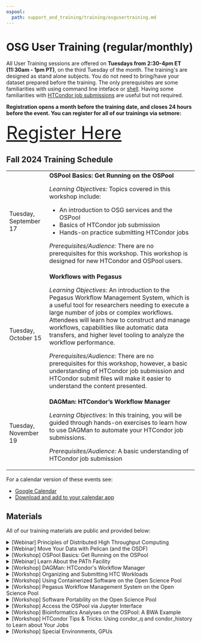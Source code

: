 ```yaml
---
ospool:
  path: support_and_training/training/osgusertraining.md
---
```


OSG User Training (regular/monthly) 
====================================

All User Training sessions are offered on **Tuesdays from 2:30-4pm ET (11:30am - 1pm PT)**, on the third Tuesday of the month. The training's are designed as stand alone subjects. You do not need to bring/have your dataset prepared before the training. The only prerequisites are some familiarities with using command line inteface or [shell](https://swcarpentry.github.io/shell-novice/). Having some familiarities with [HTCondor job submissions](https://portal.osg-htc.org/documentation/htc_workloads/workload_planning/htcondor_job_submission/) are useful but not required.  

**Registration opens a month before the training date, and closes 24 hours before the event. You can register for all of our trainings via setmore:**

<font size="15">[Register Here](https://osgfacilitation.setmore.com/bookclass)</font>

## Fall 2024 Training Schedule

<table>
  <tr>
      <td>Tuesday, September 17</td>
      <td><b>OSPool Basics: Get Running on the OSPool</b>
        <p><i>Learning Objectives:</i> Topics covered in this workshop include:</p>
        <ul>
            <li>An introduction to OSG services and the OSPool
            <li>Basics of HTCondor job submission
            <li>Hands-on practice submitting HTCondor jobs
        </ul>
        <p><i>Prerequisites/Audience:</i> There are no prerequisites for this workshop. This workshop is designed for new HTCondor and OSPool users.</p>
      </td>
  </tr>
  <tr>
      <td>Tuesday, October 15</td>
      <td><b>Workflows with Pegasus</b>
        <p>
        <i>Learning Objectives:</i> An introduction to the Pegasus Workflow Management System, which is a useful tool for researchers needing to execute a large number of jobs or complex workflows. Attendees will learn how to construct and manage workflows, capabilities like automatic data transfers, and higher level tooling to analyze the workflow performance.
        </p>
        <p>
        <i>Prerequisites/Audience:</i> There are no prerequisites for this workshop, however, a basic understanding of HTCondor job submission and HTCondor submit files will make it easier to understand the content presented.
        </p>
      </td>
  </tr>
  <tr>
      <td>Tuesday, November 19</td>
      <td><b>DAGMan: HTCondor’s Workflow Manager</b>
        <p>
        <i>Learning Objectives:</i> In this training, you will be guided through hands-on exercises to learn how to use DAGMan to automate your HTCondor job submissions.
        </p>
        <p>
        <i>Prerequisites/Audience:</i> A basic understanding of HTCondor job submission
        </p>
      </td>
  </tr>
</table>

For a calendar version of these events see:

* [Google Calendar](https://calendar.google.com/calendar/embed?src=c_f786e9455a56e4b1ea7aca0d15c88178fd0e309e92c3cf4767c268ea3e2fc884%40group.calendar.google.com&ctz=America%2FChicago)
* [Download and add to your calendar app](https://calendar.google.com/calendar/ical/c_f786e9455a56e4b1ea7aca0d15c88178fd0e309e92c3cf4767c268ea3e2fc884%40group.calendar.google.com/public/basic.ics)

## Materials

All of our training materials are public and provided below: 


<details>
<summary>[Webinar] Principles of Distributed High Throughput Computing</summary>
<br>
<b>Learning Objectives</b>
<br>
Have you ever wondered about the “why” of HTCondor? <b>Join us to hear about the “philosophy” of high throughput computing and how HTCondor has evolved to make throughput computing possible.</b> This workshop will be led by a core HTCondor developer, Greg Thain, and is a perfect opportunity for longer-term OSPool users to learn more about our underlying technology.
<br>
<br>
<b>Prerequisites/Audience</b>
<br>
There are no prerequisites for this webinar. 	
<br>
<br>
<b>Available Materials</b>
<br>
<ul>
	<li> <a href="https://docs.google.com/presentation/d/1H1rC3aZqAB2GmoAEmwHkkY5ZOWWWpYkbsk5A01mM7GA/edit?usp=drive_link">Presentation Slides</a></li>
	</ul>
<b>Materials Last Updated</b>
<br>
Spring 2024
<br>
</details>


<details>
<summary>[Webinar] Move Your Data with Pelican (and the OSDF)</summary>
<br>
<b>Learning Objectives</b>
<br>
Pelican is a platform created to enable easier data sharing - within or beyond your institution! This training will cover how Pelican is used to move data within the OSPool and also how you can use Pelican tools to host, upload and download your data. This training is relevant for researchers with large amounts of data, as well as campus representatives, to learn about how Pelican can help with your data movement needs.
<br>
<br>
<b>Prerequisites/Audience</b>
<br>
There are no prerequisites for this webinar. 	
<br>
<br>
<b>Available Materials</b>
<br>
<ul>
	<li> <a href="https://docs.google.com/presentation/d/1G9lpiWXErEqsSXxGzKYq9iz-lmoUiNL5K4h9bK9sy8c/edit#slide=id.g10c0fd09133_0_7">Presentation Slides</a></li>
	<li> <a href="https://www.youtube.com/watch?v=KFg5ApsIGN8">Video Recording</a></li>
	</ul>
<b>Materials Last Updated</b>
<br>
Summer 2024
<br>
</details>

<details>
<summary>[Workshop] OSPool Basics: Get Running on the OSPool</summary>
<br> 
<b>Learning Objectives</b>
<br>
Topics covered in this workshop include: 
	<ol>
	<li>An introduction to OSG services and the OSPool</li>	
	<li>Basics of HTCondor job submission</li> 
	<li>Hands-on practice submitting HTCondor jobs</li> 
	</ol>
<b>Prerequisites/Audience</b>
<br>
There are no prerequisites for this workshop. This workshop is designed for new HTCondor and OSPool users. 
<br>
<br>
<b>Available Materials</b>
<br>
	<ul>
	<li> <a href="https://docs.google.com/presentation/d/1z-f81xtk_ZXeJcA1kX60JoScXdGfe-xgsB9g5YemrqI/edit#slide=id.g10662d3fe4f_0_0">Presentation Slides</a> </li>
	<li> <a href="https://www.youtube.com/watch?v=D14eMrkZ2gQ">Video Recording</a></li>
	<li> <a href="https://github.com/OSGConnect/tutorial-wordfreq">Wordcount Frequency Tutorial</a></li>
	<li> <a href="https://github.com/OSGConnect/lesson-intro-ospool">Interactive Lesson</a> </li>	
	</ul>
<b>Materials Last Updated</b>
<br>
Winter 2023
<br>
</details>



<details>
<summary>[Webinar] Learn About the PATh Facility</summary>
<br>
<b>Learning Objectives</b>
<br>
The PATh Facility provides dedicated throughput computing capacity to NSF-funded researchers for longer and larger jobs. This training will describe its features and how to get started. <b>If you have found your jobs need more resources (cores, memory, time, data) than is typically available in the OSPool, this resource might be for you!</b>
<br>
<br>
<b>Prerequisites/Audience</b>
<br>
There are no prerequisites for this webinar. 	
<br>
<br>
<b>Available Materials</b>
<br>
<ul>
	<li> <a href="https://docs.google.com/presentation/d/10Axe-Y1Mh_-fZrRXOjhvaOVTHybbHdW39PXxydb8-Qs/edit#slide=id.g10c0fd09133_0_7">Presentation Slides</a></li>
	</ul>
<b>Materials Last Updated</b>
<br>
Winter 2023
<br>
</details>


<details>
<summary>[Workshop] DAGMan: HTCondor's Workflow Manager</summary>
<br>
<b>Learning Objectives</b>
<br>
Presented by an HTCondor DAGMan developer, this workshop is designed for researchers that would like to learn how to implement DAG workflows and automate workflow management on the OSPool. 
<br>
<br>
<b>Prerequisites/Audience</b>
<br>
A basic understanding of HTCondor job submission and of an HTCondor submit file is highly recommended for this workshop. 
<br>
<br>
<b>Available Materials</b>
<br>
	<ul>
	<li> <a href="https://docs.google.com/presentation/d/1FbTo_18LL03D41v6DYOfOOooNAy06Vzm/edit?usp=drive_web&ouid=114892809919385436869&rtpof=true">Presentation Slides</a></li>
	<li> <a href="https://github.com/OSGConnect/tutorial-dagman-intro">DAGMan Tutorial</a></li>
	</ul>
<b>Materials Last Updated</b>
<br>
Winter 2023
<br>
</details>


<details>
<summary>[Workshop] Organizing and Submitting HTC Workloads</summary>
<br>
<b>Learning Objectives</b>
<br>
This workshop will present useful HTCondor features to help researchers automatically organize their workspaces on High Throughput Computing systems.  
<br>
<br>
<b>Prerequisites/Audience</b>
<br>
There are no prerequisites for this workshop, however, a basic understanding of HTCondor job submission and HTCondor submit files will make it easier to understand the content presented. 
<br>
<br>
<b>Available Materials</b>
<br>
<ul>
	<li> <a href="https://docs.google.com/presentation/d/1auCJfqzc0ZckeTr-QCILaDizsKPsPTli0wTCbluSswY">Presentation Slides</a></li>
	<li> <a href="https://www.youtube.com/watch?v=0JQ8or3lue0&list=PLIeB7asuU4W5FuqFdyqThCf18vTd_1tfu&index=6&ab_channel=OSG">Video Recording</a></li>
	<li> <a href="https://github.com/OSGConnect/tutorial-organizing">Wordcount Frequency Tutorial</a></li>
	</ul>
<b>Materials Last Updated</b>
<br>
Summer 2023
<br>
</details>


<details>
<summary>[Workshop] Using Containerized Software on the Open Science Pool</summary>
<br>
<b>Learning Objectives</b>
<br>
This workshop is designed to introduce software containers such as Docker, Apptainer, and Singularity. Content covered includes how to create a container, use a container, and techniques for troubleshooting containerized software. 
<br>
<br>
<b>Prerequisites/Audience</b>
<br>
There are no prerequisites for this workshop, however, a basic understanding of HTCondor job submission and HTCondor submit files will make it easier to understand the content presented. 
<br>
<br>
<b>Available Materials</b>
<br>
<ul>
	<li> <a href="https://docs.google.com/presentation/d/15jhYzlfzyTaTTEylTW8rD728_GLOSIp5pd6wL3eZBZk/edit?usp=sharing">Presentation Slides</a> </li>
	<li> <a href="https://www.youtube.com/watch?v=vu5EZccxgdo&list=PLIeB7asuU4W5FuqFdyqThCf18vTd_1tfu&index=5&ab_channel=OSG">Video Recording</a></li>
	</ul>
<b>Materials Last Updated</b>
<br>
Fall 2023
<br>
</details>


<details>
<summary>[Workshop] Pegasus Workflow Management System on the Open Science Pool</summary>
<br>
<b>Learning Objectives</b>
<br>
This workshop is designed to introduce Pegasus Workflow Management System, a useful tool for researchers needing to execute a large number of jobs or complex workflows.  
<br>
<br>
<b>Prerequisites/Audience</b>
<br>
There are no prerequisites for this workshop, however, a basic understanding of HTCondor job submission and HTCondor submit files will make it easier to understand the content presented. 
<br>
<br>
<b>Available Materials</b>
<br>
	<ul>
	<li> <a href="https://docs.google.com/presentation/d/1XQjkq8pxbrXvMYU7zDihkgk2bOy4FNXHINWkhmkNqHQ/edit?usp=sharing">Presentation Slides</a></li>
	<li> <a href="https://www.youtube.com/watch?v=2NOreG8SS6E&list=PLIeB7asuU4W5FuqFdyqThCf18vTd_1tfu&index=7&ab_channel=OSG">Recorded Video</a></li>
	</ul>
<b>Materials Last Updated</b>
<br>
Fall 2023
<br>
</details>


<details>
<summary>[Workshop] Software Portability on the Open Science Pool</summary>
<br>
<b>Learning Objectives</b>
<br>
This workshop is designed to introduce concepts pertaining to software portability, including containers, different ways to install software, setting file paths, and other important introductory concepts.
<br>
<br>
<b>Prerequisites/Audience</b>
<br>
There are no prerequisites for this workshop, however, a basic understanding of HTCondor job submission and HTCondor submit files will make it easier to understand the content presented. 
<br>
<br>
<b>Available Materials</b>
<br>
	<ul>
	<li> <a href="https://docs.google.com/presentation/d/1Ym5piDoEkDPpInnyYgeqUkV-VWQoBTkI0RXJNG7_LK4/edit#slide=id.g120009588c4_0_0">Presentation Slides</a></li>
	<li> <a href="https://docs.google.com/document/d/1-lfpv7AO7cLZ2yiZQIuiQbb1lyBqh2CB5Ix51cKZ1bk/edit#">List of Commands</a></li>
	<li> Tutorials (used in part)
	<ul>
   	<li> <a href="https://github.com/OSGConnect/tutorial-julia">Using Julia on the OSPool</a></li>
    	<li> <a href="https://github.com/OSGConnect/tutorial-bwa">High Throughput BWA Read Mapping</a></li>
	</ul>
	</li>
	</ul>
<b>Materials Last Updated</b>
<br>
Summer 2023
<br>
</details>


<details>
<summary>[Workshop] Access the OSPool via Jupyter Interface</summary>
<br>
<b>Learning Objectives</b>
<br>
This workshop is designed to introduce researchers to the OSPool's new Jupyter interface feature, including how to access and use Jupyter notebooks. 
<br>
<br>
<b>Prerequisites/Audience</b>
<br>
There are no prerequisites for this workshop.
<br>
<br>
<b>Available Materials</b>
<br>
	<ul>
	<li> <a href="https://docs.google.com/presentation/d/1UCpS1iQ3tTaIIdm2OaF1kYbKaAsFz-vN/edit?usp=sharing&ouid=114892809919385436869&rtpof=true&sd=true">Presentation Slides</a></li>
	</ul>
<b>Materials Last Updated</b>
<br>
Fall 2023
<br>
</details>


<details>
<summary>[Workshop] Bioinformatics Analyses on the OSPool: A BWA Example</summary>
<br>
<b>Learning Objectives</b>
<br>
This workshop is designed to show the process of implementing and scaling out a bioinformatics workflow using HTCondor. 
<br>
<br>
<b>Prerequisites/Audience</b>
<br>
There are no prerequisites for this workshop, however, a basic understanding of HTCondor job submission and HTCondor submit files will make it easier to understand the content presented. 
<br>
<br>
<b>Available Materials</b>
<br>
	<ul>
	<li> <a href="https://docs.google.com/presentation/d/1_6uI7qG2nHHOynal8tinrHy2MCTkTbac/edit?usp=sharing&ouid=114892809919385436869&rtpof=true&sd=true">Presentation Slides</a></li>
	</ul>
<b>Materials Last Updated</b>
<br>
Summer 2023
<br>
</details>


<details>
<summary>[Workshop] HTCondor Tips & Tricks: Using condor_q and condor_history to Learn about Your Jobs</summary>
<br>
<b>Learning Objectives</b>
<br>
This workshop is designed to introduce researchers to helpful HTCondor tools for learning about their HTCondor jobs. 
<br>
<br>
<b>Prerequisites/Audience</b>
<br>
There are no prerequisites for this workshop, however, a basic understanding of HTCondor job submission and HTCondor submit files will make it easier to understand the content presented. 
<br>
<br>
<b>Available Materials</b>
<br>
	<ul>
	<li> <a href="https://docs.google.com/presentation/d/1AWAOmtwJ68KBSJPYtp6agnB2d-2iTCG5/edit?usp=sharing&ouid=114892809919385436869&rtpof=true&sd=true">Presentation Slides</a></li>
	</ul>
<b>Materials Last Updated</b>
<br>
Spring 2023
<br>
</details>


<details>
<summary>[Workshop] Special Environments, GPUs</summary>
<br>
<b>Learning Objectives</b>
<br>
This workshop is designed for researchers interested in learning about using special environments, architectures, or resources such as GPUs.
<br>
<br>
<b>Prerequisites/Audience</b>
<br>
There are no prerequisites for this workshop, however, a basic understanding of HTCondor job submission and HTCondor submit files will make it easier to understand the content presented. 
<br>
<br>
<b>Available Materials</b>
<br>
	<ul>
	<li> <a href="https://docs.google.com/presentation/d/1QZnX-VeXHdqWcmgF8EiMac_nl4hHXPvxCvCH-vxBySU/edit?usp=sharing">Presentation Slides</a></li>
	</ul>
<b>Materials Last Updated</b>
<br>
Spring 2023
<br>
</details>

